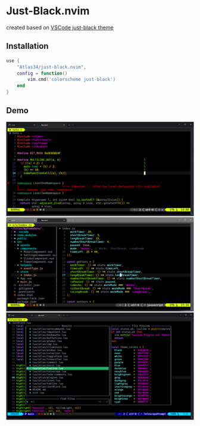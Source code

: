 # Just-Black.nvim

created based on [VSCode just-black theme](https://marketplace.visualstudio.com/items?itemName=nur.just-black)

## Installation

```lua
use {
    "Atlas34/just-black.nvim",
    config = function()
        vim.cmd('colorscheme just-black')
    end
}
```

## Demo

![1](./images/theme-demo1.png) 
![2](./images/theme-demo2.png) 
![3](./images/theme-demo3.png) 

